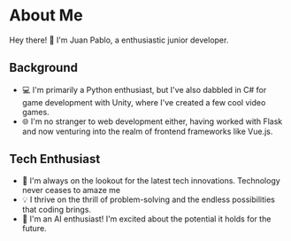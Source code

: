 # About Me

Hey there! 👋 I'm Juan Pablo, a enthusiastic junior developer.

## Background

- 💻 I'm primarily a Python enthusiast, but I've also dabbled in C# for game development with Unity, where I've created a few cool video games.
- 🌐 I'm no stranger to web development either, having worked with Flask and now venturing into the realm of frontend frameworks like Vue.js.

## Tech Enthusiast

- 🌟 I'm always on the lookout for the latest tech innovations. Technology never ceases to amaze me
- 💡 I thrive on the thrill of problem-solving and the endless possibilities that coding brings.
- 🤖 I'm an AI enthusiast! I'm excited about the potential it holds for the future.
